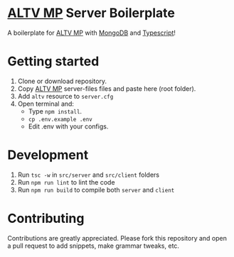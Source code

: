
# [ALTV MP] Server Boilerplate
A boilerplate for [ALTV MP] with [MongoDB] and [Typescript]!

# Getting started
1. Clone or download repository.
2. Copy [ALTV MP] server-files files and paste here (root folder).
3. Add `altv` resource to `server.cfg`
4. Open terminal and:
	- Type `npm install`.
	- `cp .env.example .env`
	- Edit .env with your configs.

# Development
1. Run `tsc -w` in `src/server` and `src/client` folders
2. Run `npm run lint` to lint the code
3. Run `npm run build` to compile both `server` and `client`

# Contributing
Contributions are greatly appreciated. Please fork this repository and open a pull request to add snippets, make grammar tweaks, etc.

[ALTV MP]: <https://altv.mp/>
[Typescript]: <https://www.typescriptlang.org/>
[MongoDB]: <https://www.mongodb.com/>
